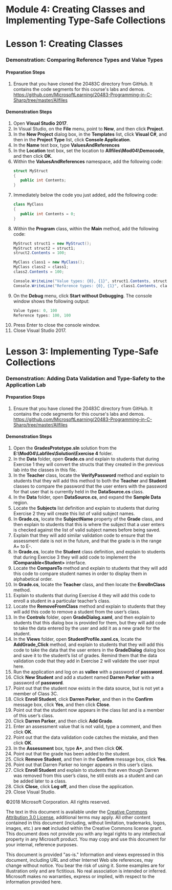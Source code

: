 # Module 4: Creating Classes and Implementing Type-Safe Collections

# Lesson 1: Creating Classes

### Demonstration: Comparing Reference Types and Value Types

#### Preparation Steps

1. Ensure that you have cloned the 20483C directory from GitHub. It contains the code segments for this course's labs and demos. https://github.com/MicrosoftLearning/20483-Programming-in-C-Sharp/tree/master/Allfiles

#### Demonstration Steps

1.  Open **Visual Studio 2017**.
2.  In Visual Studio, on the **File** menu, point to **New**, and then click
    **Project**.
3.  In the **New Project** dialog box, in the **Templates** list, click **Visual
    C\#**, and then in the **Project Type** list, click **Console Application**.
4.  In the **Name** text box, type **ValuesAndReferences**
5.  In the **Location** text box, set the location to **Allfiles\\Mod04\\Democode**,
    and then click **OK**.
6. Within the **ValuesAndReferences** namespace, add the following code:
    ```cs
    struct MyStruct
    {
       public int Contents;
    }
    ```
7.	Immediately below the code you just added, add the following code:
    ```cs
    class MyClass
    {
       public int Contents = 0;
    }
    ```
8.	Within the **Program** class, within the **Main** method, add the following code:
    ```cs
    MyStruct struct1 = new MyStruct();
    MyStruct struct2 = struct1;
    struct2.Contents = 100;

    MyClass class1 = new MyClass();
    MyClass class2 = class1;
    class2.Contents = 100;

    Console.WriteLine("Value types: {0}, {1}", struct1.Contents, struct2.Contents);
    Console.WriteLine("Reference types: {0}, {1}", class1.Contents, class2.Contents);
    ```
9.  On the **Debug** menu, click **Start without Debugging**. The console window
    shows the following output:
    ```cs
    Value types: 0, 100
    Reference types: 100, 100
    ```
10.	Press Enter to close the console window.
11.	Close Visual Studio 2017.



# Lesson 3: Implementing Type-Safe Collections

### Demonstration: Adding Data Validation and Type-Safety to the Application Lab

#### Preparation Steps

1. Ensure that you have cloned the 20483C directory from GitHub. It contains the code segments for this course's labs and demos. https://github.com/MicrosoftLearning/20483-Programming-in-C-Sharp/tree/master/Allfiles

#### Demonstration Steps

1. Open the **GradesPrototype.sln** solution from the
    **E:\\Mod04\\Labfiles\\Solution\\Exercise 4** folder.
2. In the **Data** folder, open **Grade.cs** and explain to students that
    during Exercise 1 they will convert the structs that they created in the
    previous lab into the classes in this file.
3. In the **Teacher** class, locate the **VerifyPassword** method and explain
    to students that they will add this method to both the **Teacher** and
    **Student** classes to compare the password that the user enters with the
    password for that user that is currently held in the **DataSource.cs**
    class.
4. In the **Data** folder, open **DataSource.cs**, and expand the **Sample
    Data** region.
5. Locate the **Subjects** list definition and explain to students that during
    Exercise 2 they will create this list of valid subject names.
6. In **Grade.cs,** locate the **SubjectName** property of the **Grade** class,
    and then explain to students that this is where the subject that a user
    enters is checked against the list of valid subject names before being
    saved.
7. Explain that they will add similar validation code to ensure that the
    assessment date is not in the future, and that the grade is in the range A+
    to E-.
8. In **Grade.cs**, locate the **Student** class definition, and explain to
    students that during Exercise 3 they will add code to implement the
    **IComparable\<Student\>** interface.
9. Locate the **CompareTo** method and explain to students that they will add
    this code to compare student names in order to display them in alphabetical
    order.
10. In **Grade.cs**, locate the **Teacher** class, and then locate the
    **EnrolInClass** method.
11. Explain to students that during Exercise 4 they will add this code to enroll
    a student in a particular teacher’s class.
12. Locate the **RemoveFromClass** method and explain to students that they will
    add this code to remove a student from the user’s class.
13. In the **Controls** folder, open **GradeDialog.xaml**, and then explain to
    students that this dialog box is provided for them, but they will add code
    to take the data entered by the user and add it as a new grade for the
    student.
14. In the **Views** folder, open **StudentProfile.xaml.cs**, locate the
    **AddGrade_Click** method, and explain to students that they will add this
    code to take the data that the user enters in the **GradeDialog** dialog box
    and save it to the student’s list of grades. Remind them that the data
    validation code that they add in Exercise 2 will validate the user input
    here.
15. Run the application and log on as **vallee** with a password of
    **password**.
16. Click **New Student** and add a student named **Darren Parker** with a
    password of **password**.
17. Point out that the student now exists in the data source, but is not yet a
    member of Class 3C.
18. Click **Enroll Student**, click **Darren Parker**, and then in the
    **Confirm** message box, click **Yes**, and then click **Close**.
19. Point out that the student now appears in the class list and is a member of
    this user’s class.
20. Click **Darren Parker**, and then click **Add Grade**.
21. Enter an assessment value that is not valid, type a comment, and then click
    **OK**.
22. Point out that the data validation code catches the mistake, and then click
    **OK**.
23. In the **Assessment** box, type **A+**, and then click **OK**.
24. Point out that the grade has been added to the student.
25. Click **Remove Student**, and then in the **Confirm** message box, click
    **Yes**.
26. Point out that Darren Parker no longer appears in this user’s class.
27. Click **Enroll Student** and explain to students that even though Darren was
    removed from this user’s class, he still exists as a student and can be
    added later to a class.
28. Click **Close**, click **Log off**, and then close the application.
29. Close Visual Studio.



©2018 Microsoft Corporation. All rights reserved.

The text in this document is available under the  [Creative Commons Attribution 3.0 License](https://creativecommons.org/licenses/by/3.0/legalcode), additional terms may apply. All other content contained in this document (including, without limitation, trademarks, logos, images, etc.) are  **not**  included within the Creative Commons license grant. This document does not provide you with any legal rights to any intellectual property in any Microsoft product. You may copy and use this document for your internal, reference purposes.

This document is provided &quot;as-is.&quot; Information and views expressed in this document, including URL and other Internet Web site references, may change without notice. You bear the risk of using it. Some examples are for illustration only and are fictitious. No real association is intended or inferred. Microsoft makes no warranties, express or implied, with respect to the information provided here.
